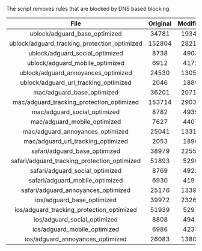 The script removes rules that are blocked by DNS based blocking.


| File | Original | Modified |
|:----:|:-----:|:-----:|
| ublock/adguard_base_optimized | 34781 | 19346 |
| ublock/adguard_tracking_protection_optimized | 152804 | 28216 |
| ublock/adguard_social_optimized | 8738 | 4903 |
| ublock/adguard_mobile_optimized | 6912 | 4172 |
| ublock/adguard_annoyances_optimized | 24530 | 13053 |
| ublock/adguard_url_tracking_optimized | 2046 | 1889 |
| mac/adguard_base_optimized | 36201 | 20716 |
| mac/adguard_tracking_protection_optimized | 153714 | 29036 |
| mac/adguard_social_optimized | 8782 | 4939 |
| mac/adguard_mobile_optimized | 7627 | 4407 |
| mac/adguard_annoyances_optimized | 25041 | 13316 |
| mac/adguard_url_tracking_optimized | 2053 | 1896 |
| safari/adguard_base_optimized | 38979 | 22550 |
| safari/adguard_tracking_protection_optimized | 51893 | 5290 |
| safari/adguard_social_optimized | 8769 | 4921 |
| safari/adguard_mobile_optimized | 6930 | 4191 |
| safari/adguard_annoyances_optimized | 25176 | 13392 |
| ios/adguard_base_optimized | 39972 | 23266 |
| ios/adguard_tracking_protection_optimized | 51939 | 5297 |
| ios/adguard_social_optimized | 8808 | 4941 |
| ios/adguard_mobile_optimized | 6986 | 4233 |
| ios/adguard_annoyances_optimized | 26083 | 13809 |